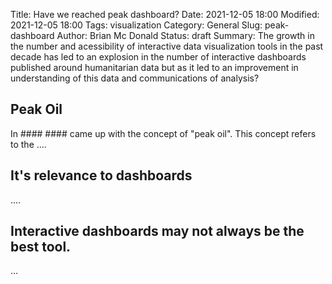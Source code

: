 Title: Have we reached peak dashboard?
Date: 2021-12-05 18:00
Modified: 2021-12-05 18:00
Tags: visualization 
Category: General
Slug: peak-dashboard
Author: Brian Mc Donald
Status: draft
Summary: The growth in the number and acessibility of interactive data visualization tools in the past decade has led to an explosion in the number of interactive dashboards published around humanitarian data but as it led to an improvement in understanding of this data and communications of analysis?

## Peak Oil
In #### #### came up with the concept of "peak oil". This concept refers to the ....

## It's relevance to dashboards
....

## Interactive dashboards may not always be the best tool.
...
